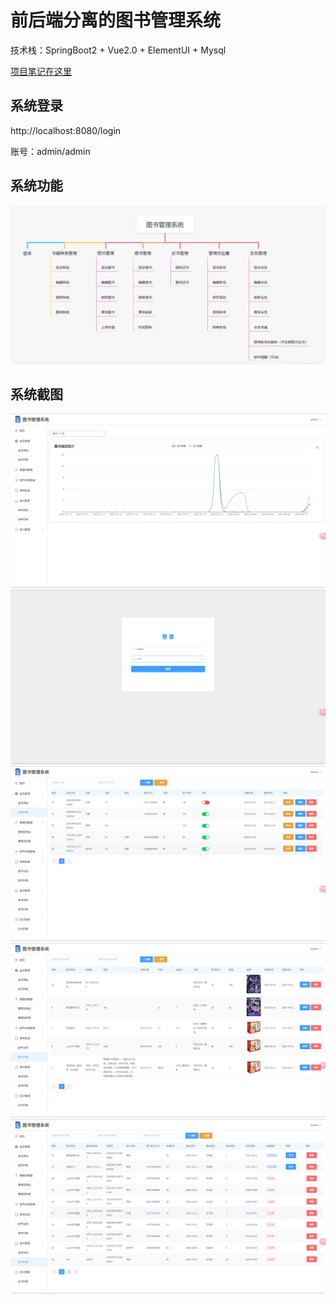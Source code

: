 # 前后端分离的图书管理系统

技术栈：SpringBoot2 + Vue2.0 + ElementUI + Mysql


[项目笔记在这里](文档/笔记.md)



## 系统登录

http://localhost:8080/login

账号：admin/admin

## 系统功能

<img src="./文档/图书管理.png">

## 系统截图

<img src="./文档/首页.png">

<img src="./文档/登录.png">

<img src="文档/会员.png">

<img src="./文档/图书.png">

<img src="./文档/借书.png">



